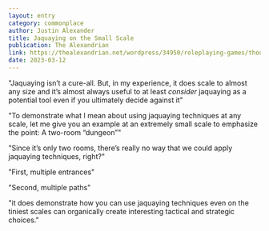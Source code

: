 ```yaml
---
layout: entry
category: commonplace
author: Justin Alexander
title: Jaquaying on the Small Scale
publication: The Alexandrian
link: https://thealexandrian.net/wordpress/34950/roleplaying-games/thought-of-the-day-jaquaying-on-the-small-scale
date: 2023-03-12
---
```


"Jaquaying isn’t a cure-all. But, in my experience, it does scale to almost any size and it’s almost always useful to at least *consider* jaquaying as a potential tool even if you ultimately decide against it"

"To demonstrate what I mean about using jaquaying techniques at any scale, let me give you an example at an extremely small scale to emphasize the point: A two-room “dungeon”"

"Since it’s only two rooms, there’s really no way that we could apply jaquaying techniques, right?"

"First, multiple entrances"

"Second, multiple paths"

"it does demonstrate how you can use jaquaying techniques even on the tiniest scales can organically create interesting tactical and strategic choices."
